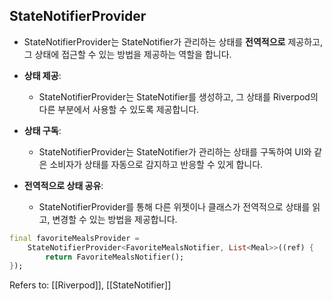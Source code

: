 ## StateNotifierProvider ##
- StateNotifierProvider는 StateNotifier가 관리하는 상태를 **전역적으로** 제공하고, 그 상태에 접근할 수 있는 방법을 제공하는 역할을 합니다.
  
- **상태 제공**: 
	- StateNotifierProvider는 StateNotifier를 생성하고, 그 상태를 Riverpod의 다른 부분에서 사용할 수 있도록 제공합니다.

- **상태 구독**: 
	- StateNotifierProvider는 StateNotifier가 관리하는 상태를 구독하여 UI와 같은 소비자가 상태를 자동으로 감지하고 반응할 수 있게 합니다.

- **전역적으로 상태 공유**: 
	- StateNotifierProvider를 통해 다른 위젯이나 클래스가 전역적으로 상태를 읽고, 변경할 수 있는 방법을 제공합니다.

```dart
final favoriteMealsProvider =
	StateNotifierProvider<FavoriteMealsNotifier, List<Meal>>((ref) {
		return FavoriteMealsNotifier();
});
```

Refers to: [[Riverpod]], [[StateNotifier]]